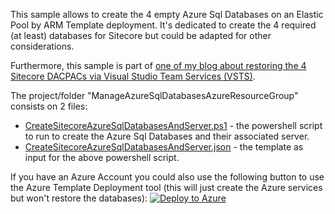  This sample allows to create the 4 empty Azure Sql Databases on an Elastic Pool by ARM Template deployment. It's dedicated to create the 4 required (at least) databases for Sitecore but could be adapted for other considerations.

Furthermore, this sample is part of [one of my blog about restoring the 4 Sitecore DACPACs via Visual Studio Team Services (VSTS)](https://alwaysupalwayson.blogspot.ca/2016/09/use-azure-sql-database-deployment-task.html).

The project/folder "ManageAzureSqlDatabasesAzureResourceGroup" consists on 2 files:
- [CreateSitecoreAzureSqlDatabasesAndServer.ps1](/ManageAzureSqlDbAzureResourceGroup/CreateSitecoreAzureSqlDatabasesAndServer.ps1) - the powershell script to run to create the Azure Sql Databases and their associated server.
- [CreateSitecoreAzureSqlDatabasesAndServer.json](/ManageAzureSqlDbAzureResourceGroup/CreateSitecoreAzureSqlDatabasesAndServer.json) - the template as input for the above powershell script.

If you have an Azure Account you could also use the following button to use the Azure Template Deployment tool (this will just create the Azure services but won't restore the databases):
<a href="https://portal.azure.com/#create/Microsoft.Template/uri/https%3A%2F%2Fraw.githubusercontent.com%2Fmathieu-benoit%2Fazure-sqldb-for-sitecore%2Fmaster%2FManageAzureSqlDbAzureResourceGroup%2FCreateSitecoreAzureSqlDatabasesAndServer.json" target="_">![Deploy to Azure](http://azuredeploy.net/deploybutton.png)</a> 